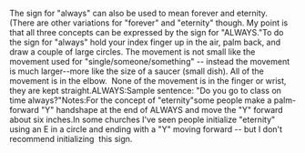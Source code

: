 The sign for "always" can also be used to mean forever and eternity.  
	(There are other variations for "forever" and "eternity" though. My point is 
	that all three concepts can be expressed by the sign for "ALWAYS."To do the sign for "always" hold your index finger up in the air, palm back, and draw a 
couple of large circles. The movement is not small like the movement used for 
"single/someone/something" -- instead the movement is much larger--more like the 
size of a saucer (small dish).
All of the movement is in the elbow.  None of the 
movement is in the finger or wrist, they are kept straight.ALWAYS:Sample sentence: "Do you go to class on time always?"Notes:For the concept of "eternity"some people make a palm-forward "Y" handshape at the end of ALWAYS and move the 
"Y" forward about six inches.In some 
churches I've seen people initialize "eternity" using an E in a circle and 
ending with a "Y" moving forward -- but I don't 
recommend initializing  this sign.